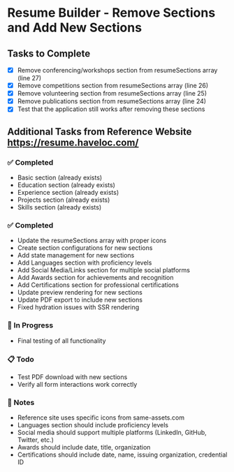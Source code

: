 # Resume Builder - Remove Sections and Add New Sections

## Tasks to Complete

- [x] Remove conferencing/workshops section from resumeSections array (line 27)
- [x] Remove competitions section from resumeSections array (line 26)
- [x] Remove volunteering section from resumeSections array (line 25)
- [x] Remove publications section from resumeSections array (line 24)
- [x] Test that the application still works after removing these sections

## Additional Tasks from Reference Website https://resume.haveloc.com/

### ✅ Completed
- Basic section (already exists)
- Education section (already exists)
- Experience section (already exists)
- Projects section (already exists)
- Skills section (already exists)

### ✅ Completed
- Update the resumeSections array with proper icons
- Create section configurations for new sections
- Add state management for new sections
- Add Languages section with proficiency levels
- Add Social Media/Links section for multiple social platforms
- Add Awards section for achievements and recognition
- Add Certifications section for professional certifications
- Update preview rendering for new sections
- Update PDF export to include new sections
- Fixed hydration issues with SSR rendering

### 🔄 In Progress
- Final testing of all functionality

### 📋 Todo
- Test PDF download with new sections
- Verify all form interactions work correctly

### 📝 Notes
- Reference site uses specific icons from same-assets.com
- Languages section should include proficiency levels
- Social media should support multiple platforms (LinkedIn, GitHub, Twitter, etc.)
- Awards should include date, title, organization
- Certifications should include date, name, issuing organization, credential ID
